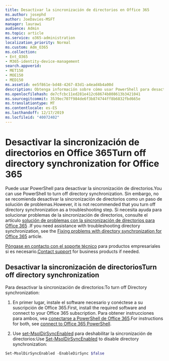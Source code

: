 ```yaml
---
title: Desactivar la sincronización de directorios en Office 365
ms.author: josephd
author: JoeDavies-MSFT
manager: laurawi
audience: Admin
ms.topic: article
ms.service: o365-administration
localization_priority: Normal
ms.custom: Adm_O365
ms.collection:
- Ent_O365
- M365-identity-device-management
search.appverid:
- MET150
- MOE150
- MED150
ms.assetid: ee5f861e-bd48-4267-83d1-a4ead4b4a00d
description: Obtenga información sobre cómo usar PowerShell para desactivar la sincronización de directorios para Office 365
ms.openlocfilehash: de7cfcbc11ed281e412c68674b808613b3421041
ms.sourcegitcommit: 3539ec707f984de6f3b874744ff8b6832fbd665e
ms.translationtype: MT
ms.contentlocale: es-ES
ms.lasthandoff: 12/17/2019
ms.locfileid: "40072402"
---
```

# <a name="turn-off-directory-synchronization-for-office-365"></a><span data-ttu-id="c8f9b-103">Desactivar la sincronización de directorios en Office 365</span><span class="sxs-lookup"><span data-stu-id="c8f9b-103">Turn off directory synchronization for Office 365</span></span>
<span data-ttu-id="c8f9b-104">Puede usar PowerShell para desactivar la sincronización de directorios.</span><span class="sxs-lookup"><span data-stu-id="c8f9b-104">You can use PowerShell to turn off directory synchronization.</span></span> <span data-ttu-id="c8f9b-105">Sin embargo, no se recomienda desactivar la sincronización de directorios como un paso de solución de problemas.</span><span class="sxs-lookup"><span data-stu-id="c8f9b-105">However, it is not recommended that you turn off directory synchronization as a troubleshooting step.</span></span> <span data-ttu-id="c8f9b-106">Si necesita ayuda para solucionar problemas de la sincronización de directorios, consulte el artículo [solución de problemas con la sincronización de directorios para Office 365](fix-problems-with-directory-synchronization.md) .</span><span class="sxs-lookup"><span data-stu-id="c8f9b-106">If you need assistance with troubleshooting directory synchronization, see the [Fixing problems with directory synchronization for Office 365](fix-problems-with-directory-synchronization.md) article.</span></span> 
  
<span data-ttu-id="c8f9b-107">[Póngase en contacto con el soporte técnico](https://support.office.com/article/32a17ca7-6fa0-4870-8a8d-e25ba4ccfd4b) para productos empresariales si es necesario.</span><span class="sxs-lookup"><span data-stu-id="c8f9b-107">[Contact support](https://support.office.com/article/32a17ca7-6fa0-4870-8a8d-e25ba4ccfd4b) for business products if needed.</span></span>
  
## <a name="turn-off-directory-synchronization"></a><span data-ttu-id="c8f9b-108">Desactivar la sincronización de directorios</span><span class="sxs-lookup"><span data-stu-id="c8f9b-108">Turn off directory synchronization</span></span>  
<span data-ttu-id="c8f9b-109">Para desactivar la sincronización de directorios:</span><span class="sxs-lookup"><span data-stu-id="c8f9b-109">To turn off Directory synchronization:</span></span>
  
1. <span data-ttu-id="c8f9b-110">En primer lugar, instale el software necesario y conéctese a su suscripción de Office 365.</span><span class="sxs-lookup"><span data-stu-id="c8f9b-110">First, install the required software and connect to your Office 365 subscription.</span></span> <span data-ttu-id="c8f9b-111">Para obtener instrucciones para ambos, vea [conectarse a PowerShell de Office 365](https://go.microsoft.com/fwlink/p/?LinkId=821938).</span><span class="sxs-lookup"><span data-stu-id="c8f9b-111">For instructions for both, see [connect to Office 365 PowerShell](https://go.microsoft.com/fwlink/p/?LinkId=821938).</span></span>
    
2. <span data-ttu-id="c8f9b-112">Use [set-MsolDirSyncEnabled](https://go.microsoft.com/fwlink/p/?LinkId=821939) para deshabilitar la sincronización de directorios:</span><span class="sxs-lookup"><span data-stu-id="c8f9b-112">Use [Set-MsolDirSyncEnabled](https://go.microsoft.com/fwlink/p/?LinkId=821939) to disable directory synchronization:</span></span> 
    
  ```powershell
  Set-MsolDirSyncEnabled -EnableDirSync $false
  ```
